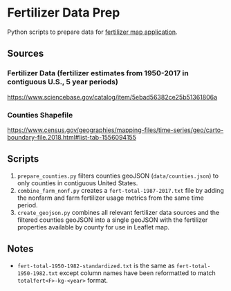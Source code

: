 # Fertilizer Data Prep

Python scripts to prepare data for [fertilizer map application](https://github.com/emikjackson/fertilizer-map).

## Sources

### Fertilizer Data (fertilizer estimates from 1950-2017 in contiguous U.S., 5 year periods)

https://www.sciencebase.gov/catalog/item/5ebad56382ce25b51361806a

### Counties Shapefile

https://www.census.gov/geographies/mapping-files/time-series/geo/carto-boundary-file.2018.html#list-tab-1556094155

## Scripts

1. `prepare_counties.py` filters counties geoJSON (`data/counties.json`) to only counties in contiguous United States.
2. `combine_farm_nonf.py` creates a `fert-total-1987-2017.txt` file by adding the nonfarm and farm fertilizer usage metrics from the same time period.
3. `create_geojson.py` combines all relevant fertilizer data sources and the filtered counties geoJSON into a single geoJSON with the fertilizer properties available by county for use in Leaflet map.

## Notes

- `fert-total-1950-1982-standardized.txt` is the same as `fert-total-1950-1982.txt` except column names have been reformatted to match `totalfert<F>-kg-<year>` format.
